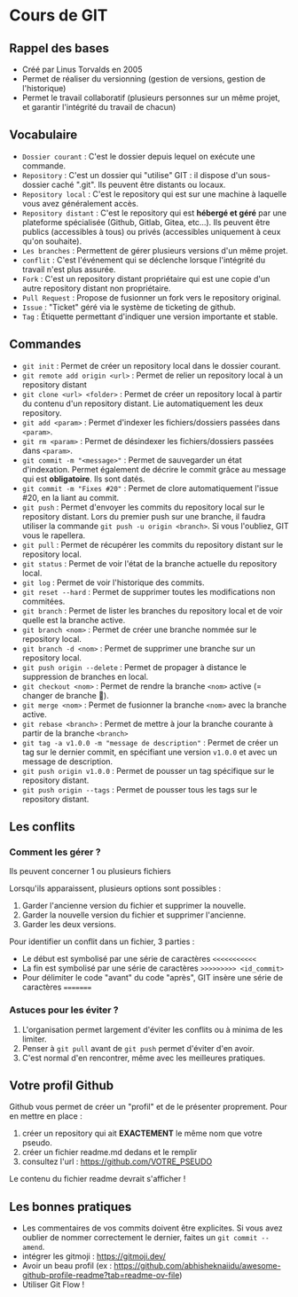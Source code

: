 # Cours de GIT

## Rappel des bases

- Créé par Linus Torvalds en 2005
- Permet de réaliser du versionning (gestion de versions, gestion de l'historique)
- Permet le travail collaboratif (plusieurs personnes sur un même projet, et garantir l'intégrité du travail de chacun)

## Vocabulaire

- `Dossier courant` : C'est le dossier depuis lequel on exécute une commande.
- `Repository` : C'est un dossier qui "utilise" GIT : il dispose d'un sous-dossier caché ".git". Ils peuvent être distants ou locaux.
- `Repository local` : C'est le repository qui est sur une machine à laquelle vous avez généralement accès.
- `Repository distant` : C'est le repository qui est **hébergé et géré** par une plateforme spécialisée (Github, Gitlab, Gitea, etc...). Ils peuvent être publics (accessibles à tous) ou privés (accessibles uniquement à ceux qu'on souhaite).
- `Les branches` : Permettent de gérer plusieurs versions d'un même projet.
- `conflit` : C'est l'événement qui se déclenche lorsque l'intégrité du travail n'est plus assurée.
- `Fork` : C'est un repository distant propriétaire qui est une copie d'un autre repository distant non propriétaire.
- `Pull Request` : Propose de fusionner un fork vers le repository original.
- `Issue` : "Ticket" géré via le système de ticketing de github.
- `Tag` : Étiquette permettant d'indiquer une version importante et stable.

## Commandes

- `git init` : Permet de créer un repository local dans le dossier courant.
- `git remote add origin <url>` : Permet de relier un repository local à un repository distant
- `git clone <url> <folder>` : Permet de créer un repository local à partir du contenu d'un repository distant. Lie automatiquement les deux repository.
- `git add <param>` : Permet d'indexer les fichiers/dossiers passées dans `<param>`.
- `git rm <param>` : Permet de désindexer les fichiers/dossiers passées dans `<param>`.
- `git commit -m "<message>"` : Permet de sauvegarder un état d'indexation. Permet également de décrire le commit grâce au message qui est **obligatoire**. Ils sont datés.
- `git commit -m "Fixes #20"` : Permet de clore automatiquement l'issue #20, en la liant au commit.
- `git push` : Permet d'envoyer les commits du repository local sur le repository distant. Lors du premier push sur une branche, il faudra utiliser la commande `git push -u origin <branch>`. Si vous l'oubliez, GIT vous le rapellera.
- `git pull` : Permet de récupérer les commits du repository distant sur le repository local.
- `git status` : Permet de voir l'état de la branche actuelle du repository local.
- `git log` : Permet de voir l'historique des commits.
- `git reset --hard` : Permet de supprimer toutes les modifications non commitées.
- `git branch` : Permet de lister les branches du repository local et de voir quelle est la branche active.
- `git branch <nom>` : Permet de créer une branche nommée sur le repository local.
- `git branch -d <nom>` : Permet de supprimer une branche sur un repository local.
- `git push origin --delete` : Permet de propager à distance le suppression de branches en local.
- `git checkout <nom>` : Permet de rendre la branche `<nom>` active (= changer de branche 🙈).
- `git merge <nom>` : Permet de fusionner la branche `<nom>` avec la branche active.
- `git rebase <branch>` : Permet de mettre à jour la branche courante à partir de la branche `<branch>`
- `git tag -a v1.0.0 -m "message de description"` : Permet de créer un tag sur le dernier commit, en spécifiant une version `v1.0.0` et avec un message de description.
- `git push origin v1.0.0` : Permet de pousser un tag spécifique sur le repository distant.
- `git push origin --tags` : Permet de pousser tous les tags sur le repository distant.

## Les conflits

### Comment les gérer ?

Ils peuvent concerner 1 ou plusieurs fichiers

Lorsqu'ils apparaissent, plusieurs options sont possibles :
1. Garder l'ancienne version du fichier et supprimer la nouvelle.
2. Garder la nouvelle version du fichier et supprimer l'ancienne.
3. Garder les deux versions.

Pour identifier un conflit dans un fichier, 3 parties :
- Le début est symbolisé par une série de caractères `<<<<<<<<<<<`
- La fin est symbolisé par une série de caractères `>>>>>>>>> <id_commit>`
- Pour délimiter le code "avant" du code "après", GIT insère une série de caractères `=======`

### Astuces pour les éviter ?

1. L'organisation permet largement d'éviter les conflits ou à minima de les limiter.
2. Penser à `git pull` avant de `git push` permet d'éviter d'en avoir.
3. C'est normal d'en rencontrer, même avec les meilleures pratiques.

## Votre profil Github

Github vous permet de créer un "profil" et de le présenter proprement. Pour en mettre en place :

1. créer un repository qui ait **EXACTEMENT** le même nom que votre pseudo.
2. créer un fichier readme.md dedans et le remplir
3. consultez l'url : https://github.com/VOTRE_PSEUDO

Le contenu du fichier readme devrait s'afficher !

## Les bonnes pratiques

- Les commentaires de vos commits doivent être explicites. Si vous avez oublier de nommer correctement le dernier, faites un `git commit --amend`.
- intégrer les gitmoji : https://gitmoji.dev/
- Avoir un beau profil (ex : https://github.com/abhisheknaiidu/awesome-github-profile-readme?tab=readme-ov-file)
- Utiliser Git Flow !
